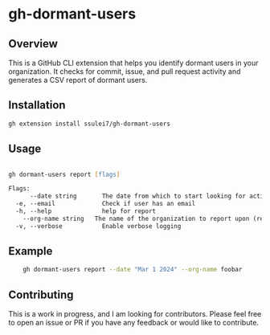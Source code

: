 # gh-dormant-users

## Overview

This is a GitHub CLI extension that helps you identify dormant users in your organization. It checks for commit, issue, and pull request activity and generates a CSV report of dormant users.

## Installation

```bash
gh extension install ssulei7/gh-dormant-users
``` 

## Usage 

```zsh

gh dormant-users report [flags]

Flags:
      --date string       The date from which to start looking for activity. Max 3 months in the past. (required)
  -e, --email             Check if user has an email 
  -h, --help              help for report
    --org-name string   The name of the organization to report upon (required)
  -v, --verbose           Enable verbose logging
  ```

## Example

```zsh
    gh dormant-users report --date "Mar 1 2024" --org-name foobar
```
## Contributing

This is a work in progress, and I am looking for contributors. Please feel free to open an issue or PR if you have any feedback or would like to contribute.